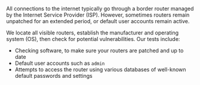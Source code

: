 All connections to the internet typically go through a border router managed by the Internet Service Provider (ISP). However, sometimes routers remain unpatched for an extended period, or default user accounts remain active.

We locate all visible routers, establish the manufacturer and operating system (OS), then check for potential vulnerabilities. Our tests include:

- Checking software, to make sure your routers are patched and up to date
- Default user accounts such as `admin`
- Attempts to access the router using various databases of well-known default passwords and settings